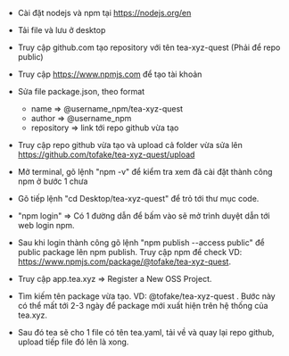 - Cài đặt nodejs và npm tại https://nodejs.org/en

- Tải file và lưu ở desktop

- Truy cập github.com tạo repository với tên tea-xyz-quest (Phải để repo public)

- Truy cập https://www.npmjs.com để tạo tài khoản

- Sửa file package.json, theo format
  - name => @username_npm/tea-xyz-quest 
  - author => @username_npm
  - repository => link tới repo github vừa tạo

- Truy cập repo github vừa tạo và upload cả folder vừa sửa lên https://github.com/tofake/tea-xyz-quest/upload

- Mở terminal, gõ lệnh "npm -v" để kiểm tra xem đã cài đặt thành công npm ở bước 1 chưa

- Gõ tiếp lệnh "cd Desktop/tea-xyz-quest" để trỏ tới thư mục code.

- "npm login" => Có 1 đường dẫn để bấm vào sẽ mở trình duyệt dẫn tới web login npm.

- Sau khi login thành công gõ lệnh "npm publish --access public" để public package lên npm publish. Truy cập npm để check VD: https://www.npmjs.com/package/@tofake/tea-xyz-quest.

- Truy cập app.tea.xyz => Register a New OSS Project.

- Tìm kiếm tên package vừa tạo. VD: @tofake/tea-xyz-quest . Bước này có thể mất tới 2-3 ngày để package mới xuất hiện trên hệ thống của tea.xyz.

- Sau đó tea sẽ cho 1 file có tên tea.yaml, tải về và quay lại repo github, upload tiếp file đó lên là xong.
